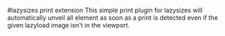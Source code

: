 #lazysizes print extension
This simple print plugin for lazysizes will automatically unveil all element as soon as a print is detected even if the given lazyload image isn't in the viewport. 
